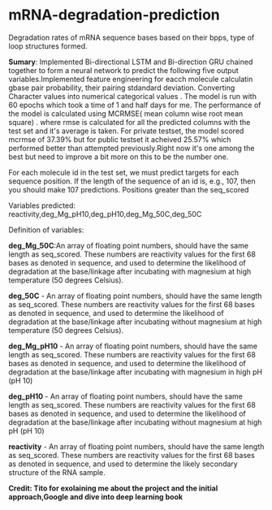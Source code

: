# mRNA-degradation-prediction
Degradation rates of mRNA sequence bases based on their bpps, type of loop structures formed.

**Sumary**: Implemented Bi-directional LSTM and Bi-direction GRU chained together to form a neural network to predict the following five output  variables.Implemented feature engineering for eacch molecule calculatin gbase pair probability, their pairing stdandard deviation. Converting Character values into numerical categorical values . The model is run with 60 epochs which took a time of 1 and half days for me. The performance of the model is calculated using MCRMSE( mean column wise root mean square) . where rmse is calculated for all the predicted columns with the test set and it's average is taken. For private testset, the model scored mcrmse of 37.39% but for public testset it acheived 25.57% which performed better than attempted previously.Right now it's one among the best but need to improve a bit more on this to be the number one. 

For each molecule id in the test set, we must predict targets for each sequence position. If the length of the sequence of an id is, e.g., 107, then you should make 107 predictions. Positions greater than the seq_scored


Variables predicted: reactivity,deg_Mg_pH10,deg_pH10,deg_Mg_50C,deg_50C

Definition of variables:  

**deg_Mg_50C**:An array of floating point numbers, should have the same length as seq_scored. These numbers are reactivity values for the first 68 bases as denoted in sequence, and used to determine the likelihood of degradation at the base/linkage after incubating with magnesium at high temperature (50 degrees Celsius).

**deg_50C** - An array of floating point numbers, should have the same length as seq_scored. These numbers are reactivity values for the first 68 bases as denoted in sequence, and used to determine the likelihood of degradation at the base/linkage after incubating without magnesium at high temperature (50 degrees Celsius).

**deg_Mg_pH10** - An array of floating point numbers, should have the same length as seq_scored. These numbers are reactivity values for the first 68 bases as denoted in sequence, and used to determine the likelihood of degradation at the base/linkage after incubating with magnesium in high pH (pH 10)

**deg_pH10** - An array of floating point numbers, should have the same length as seq_scored. These numbers are reactivity values for the first 68 bases as denoted in sequence, and used to determine the likelihood of degradation at the base/linkage after incubating without magnesium at high pH (pH 10)

**reactivity** - An array of floating point numbers, should have the same length as seq_scored. These numbers are reactivity values for the first 68 bases as denoted in sequence, and used to determine the likely secondary structure of the RNA sample.

**Credit: Tito for exolaining me about the project and the initial approach,Google and dive into deep learning book**
